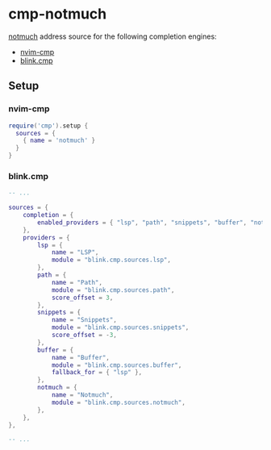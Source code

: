# cmp-notmuch

[notmuch](https://notmuchmail.org/) address source for the following completion engines:

- [nvim-cmp](https://github.com/hrsh7th/nvim-cmp)
- [blink.cmp](https://github.com/Saghen/blink.cmp)

## Setup

### nvim-cmp

```lua
require('cmp').setup {
  sources = {
    { name = 'notmuch' }
  }
}
```

### blink.cmp

```lua
-- ...

sources = {
    completion = {
        enabled_providers = { "lsp", "path", "snippets", "buffer", "notmuch" },
    },
    providers = {
        lsp = {
            name = "LSP",
            module = "blink.cmp.sources.lsp",
        },
        path = {
            name = "Path",
            module = "blink.cmp.sources.path",
            score_offset = 3,
        },
        snippets = {
            name = "Snippets",
            module = "blink.cmp.sources.snippets",
            score_offset = -3,
        },
        buffer = {
            name = "Buffer",
            module = "blink.cmp.sources.buffer",
            fallback_for = { "lsp" },
        },
        notmuch = {
            name = "Notmuch",
            module = "blink.cmp.sources.notmuch",
        },
    },
},

-- ...
```
